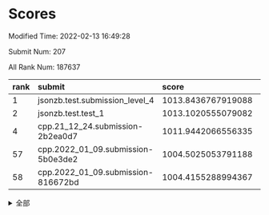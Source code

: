# Scores

Modified Time: 2022-02-13 16:49:28

Submit Num: 207

All Rank Num: 187637

| rank |               submit               |       score        |       sigma        | pk_num |
| :--- | :--------------------------------- | :----------------- | :----------------- | :----- |
| 1    | jsonzb.test.submission_level_4     | 1013.8436767919088 | 0.8377519200135005 | 3624   |
| 2    | jsonzb.test.test_1                 | 1013.1020555079082 | 0.8128298033098709 | 3630   |
| 4    | cpp.21_12_24.submission-2b2ea0d7   | 1011.9442066556335 | 0.7829311971110803 | 3623   |
| 57   | cpp.2022_01_09.submission-5b0e3de2 | 1004.5025053791188 | 0.7332150324156046 | 3626   |
| 58   | cpp.2022_01_09.submission-816672bd | 1004.4155288994367 | 0.7015238655471395 | 3625   |


<details>
<summary>全部</summary>

| rank |                 submit                 |       score        |       sigma        | pk_num |
| :--- | :------------------------------------- | :----------------- | :----------------- | :----- |
| 1    | jsonzb.test.submission_level_4         | 1013.8436767919088 | 0.8377519200135005 | 3624   |
| 2    | jsonzb.test.test_1                     | 1013.1020555079082 | 0.8128298033098709 | 3630   |
| 3    | gobigger.level_3.submission_level_3_9  | 1012.3170078892348 | 0.7776534042299931 | 3627   |
| 4    | cpp.21_12_24.submission-2b2ea0d7       | 1011.9442066556335 | 0.7829311971110803 | 3623   |
| 5    | gobigger.level_3.submission_level_3_43 | 1011.2655411525653 | 0.780061314352675  | 3624   |
| 6    | gobigger.level_3.submission_level_3_38 | 1011.0746226273105 | 0.7727903467481956 | 3622   |
| 7    | gobigger.level_3.submission_level_3_36 | 1011.0589262465347 | 0.7820136941107995 | 3623   |
| 8    | gobigger.level_3.submission_level_3_1  | 1011.0282554502212 | 0.7614649803442158 | 3624   |
| 9    | gobigger.level_3.submission_level_3_2  | 1011.0243353418521 | 0.7920474108794416 | 3623   |
| 10   | gobigger.level_3.submission_level_3_29 | 1010.9143586946415 | 0.773976098298779  | 3624   |
| 11   | gobigger.level_3.submission_level_3_11 | 1010.7473524684739 | 0.7656822105400255 | 3627   |
| 12   | gobigger.level_3.submission_level_3_39 | 1010.7442137349904 | 0.7586284628308839 | 3626   |
| 13   | gobigger.level_3.submission_level_3_41 | 1010.7051294369965 | 0.776438721104392  | 3627   |
| 14   | gobigger.level_3.submission_level_3_42 | 1010.6582096178731 | 0.7644446329062929 | 3626   |
| 15   | gobigger.level_3.submission_level_3_40 | 1010.596171435803  | 0.7694171687606979 | 3627   |
| 16   | gobigger.level_3.submission_level_3_46 | 1010.5469224375337 | 0.7839656438922625 | 3626   |
| 17   | gobigger.level_3.submission_level_3_7  | 1010.5213063063192 | 0.7546092266330698 | 3624   |
| 18   | gobigger.level_3.submission_level_3_3  | 1010.4124475464987 | 0.7487769749028997 | 3628   |
| 19   | gobigger.level_3.submission_level_3_12 | 1010.4082294163622 | 0.7682291813790785 | 3626   |
| 20   | gobigger.level_3.submission_level_3_23 | 1010.3519795412727 | 0.7559534849759616 | 3624   |
| 21   | gobigger.level_3.submission_level_3_49 | 1010.2690756265623 | 0.7779389609706893 | 3626   |
| 22   | gobigger.level_3.submission_level_3_30 | 1010.2604805212335 | 0.7521285949346702 | 3629   |
| 23   | gobigger.level_3.submission_level_3_26 | 1010.2384563113155 | 0.7904816074698072 | 3628   |
| 24   | gobigger.level_3.submission_level_3_13 | 1010.0937867426285 | 0.7537030516449117 | 3630   |
| 25   | gobigger.level_3.submission_level_3_31 | 1010.0631953911113 | 0.7612123026012807 | 3622   |
| 26   | gobigger.level_3.submission_level_3_20 | 1010.0228914482999 | 0.7778597803258362 | 3622   |
| 27   | gobigger.level_3.submission_level_3_16 | 1009.9429739969956 | 0.7613579071767238 | 3627   |
| 28   | gobigger.level_3.submission_level_3_4  | 1009.9386738830775 | 0.7752120649923705 | 3628   |
| 29   | gobigger.level_3.submission_level_3_15 | 1009.9290668838912 | 0.7786455839388633 | 3624   |
| 30   | gobigger.level_3.submission_level_3_33 | 1009.9105872076043 | 0.7481742527444514 | 3629   |
| 31   | gobigger.level_3.submission_level_3_44 | 1009.8942329380393 | 0.7763135539732012 | 3627   |
| 32   | gobigger.level_3.submission_level_3_24 | 1009.7866253672556 | 0.7566122583284535 | 3621   |
| 33   | gobigger.level_3.submission_level_3_5  | 1009.718241451215  | 0.7698615715287006 | 3631   |
| 34   | gobigger.level_3.submission_level_3_25 | 1009.6693103815163 | 0.7573211482374044 | 3627   |
| 35   | gobigger.level_3.submission_level_3_28 | 1009.6378385340935 | 0.7653615791517975 | 3627   |
| 36   | gobigger.level_3.submission_level_3_34 | 1009.6359984579591 | 0.7516927649963469 | 3626   |
| 37   | gobigger.level_3.submission_level_3_6  | 1009.5532493365405 | 0.7456557368642895 | 3630   |
| 38   | gobigger.level_3.submission_level_3_35 | 1009.470297749256  | 0.7465703377926292 | 3627   |
| 39   | gobigger.level_3.submission_level_3_27 | 1009.4578851520067 | 0.7477317846729992 | 3626   |
| 40   | gobigger.level_3.submission_level_3_19 | 1009.3831726877218 | 0.7487674389508456 | 3627   |
| 41   | gobigger.level_3.submission_level_3_37 | 1009.3231989556718 | 0.7399489407682842 | 3630   |
| 42   | gobigger.level_3.submission_level_3_47 | 1009.1516434959101 | 0.7445919845563156 | 3629   |
| 43   | gobigger.level_3.submission_level_3_8  | 1009.1327417055514 | 0.7474384709717954 | 3627   |
| 44   | gobigger.level_3.submission_level_3_14 | 1009.0807543376978 | 0.7443675492997157 | 3627   |
| 45   | gobigger.level_3.submission_level_3_18 | 1009.0365922348141 | 0.74478864836672   | 3630   |
| 46   | gobigger.level_3.submission_level_3_45 | 1008.987949818752  | 0.7607528303564554 | 3622   |
| 47   | gobigger.level_3.submission_level_3_21 | 1008.9034534260616 | 0.7347144120135574 | 3626   |
| 48   | gobigger.level_3.submission_level_3_0  | 1008.8225176957559 | 0.7464342158600855 | 3620   |
| 49   | gobigger.level_3.submission_level_3_32 | 1008.7593929177337 | 0.7416143975698857 | 3622   |
| 50   | gobigger.level_3.submission_level_3_10 | 1008.6399150360351 | 0.741668058762198  | 3626   |
| 51   | gobigger.level_3.submission_level_3_17 | 1008.4900959021683 | 0.7402890045461796 | 3627   |
| 52   | gobigger.level_3.submission_level_3_48 | 1008.14555182981   | 0.7493498939729895 | 3625   |
| 53   | gobigger.level_3.submission_level_3_22 | 1008.1348630483199 | 0.7429341374646563 | 3621   |
| 54   | gobigger.level_1.submission_level_1_1  | 1005.2919411496924 | 0.7358035381819558 | 3627   |
| 55   | gobigger.level_1.submission_level_1_27 | 1005.1482405204607 | 0.7146984926193973 | 3624   |
| 56   | gobigger.level_1.submission_level_1_41 | 1004.6372384771139 | 0.7236895545180673 | 3628   |
| 57   | cpp.2022_01_09.submission-5b0e3de2     | 1004.5025053791188 | 0.7332150324156046 | 3626   |
| 58   | cpp.2022_01_09.submission-816672bd     | 1004.4155288994367 | 0.7015238655471395 | 3625   |
| 59   | gobigger.level_1.submission_level_1_15 | 1004.3756216868986 | 0.7150676824347888 | 3626   |
| 60   | gobigger.level_1.submission_level_1_6  | 1004.2812636841115 | 0.7142192848150597 | 3625   |
| 61   | gobigger.level_1.submission_level_1_37 | 1004.2264549859823 | 0.71980319178993   | 3626   |
| 62   | gobigger.level_1.submission_level_1_47 | 1004.1417922389865 | 0.7097780552820675 | 3626   |
| 63   | gobigger.level_1.submission_level_1_2  | 1004.0779583591926 | 0.7003098236235511 | 3627   |
| 64   | gobigger.level_1.submission_level_1_23 | 1004.0317486484671 | 0.7039888503076771 | 3622   |
| 65   | gobigger.level_1.submission_level_1_24 | 1004.015949918805  | 0.7181170907274127 | 3623   |
| 66   | gobigger.level_1.submission_level_1_44 | 1003.9768731717788 | 0.7180358419932652 | 3629   |
| 67   | gobigger.level_1.submission_level_1_4  | 1003.9548604518046 | 0.7079365091892453 | 3625   |
| 68   | gobigger.level_1.submission_level_1_17 | 1003.7842705740976 | 0.7251353271512205 | 3627   |
| 69   | gobigger.level_1.submission_level_1_49 | 1003.7639554137653 | 0.7262160648125409 | 3626   |
| 70   | gobigger.level_1.submission_level_1_18 | 1003.6951543968223 | 0.7204715398097467 | 3623   |
| 71   | gobigger.level_1.submission_level_1_16 | 1003.5807626645003 | 0.7319708355199489 | 3627   |
| 72   | gobigger.level_1.submission_level_1_19 | 1003.4797206260155 | 0.717137717156077  | 3626   |
| 73   | gobigger.level_1.submission_level_1_32 | 1003.4775842125837 | 0.7190018975931741 | 3628   |
| 74   | gobigger.level_1.submission_level_1_5  | 1003.4560981047374 | 0.7239238288297974 | 3626   |
| 75   | gobigger.level_1.submission_level_1_13 | 1003.4395769655616 | 0.7222198703263264 | 3628   |
| 76   | gobigger.level_1.submission_level_1_34 | 1003.3909703853662 | 0.7111596676331534 | 3628   |
| 77   | gobigger.level_1.submission_level_1_21 | 1003.3807992725692 | 0.7119195491026549 | 3623   |
| 78   | gobigger.level_1.submission_level_1_10 | 1003.3741171595815 | 0.7250208431734553 | 3623   |
| 79   | gobigger.level_1.submission_level_1_11 | 1003.3207750215995 | 0.7233480673585192 | 3622   |
| 80   | gobigger.level_1.submission_level_1_40 | 1003.1528314378887 | 0.7210719662841095 | 3627   |
| 81   | gobigger.level_1.submission_level_1_35 | 1003.1482612268578 | 0.7125316119829782 | 3627   |
| 82   | gobigger.level_1.submission_level_1_7  | 1003.1331795413992 | 0.7190234141139923 | 3625   |
| 83   | gobigger.level_1.submission_level_1_22 | 1003.1273202869738 | 0.7068364290384522 | 3627   |
| 84   | gobigger.level_1.submission_level_1_3  | 1003.0444876754451 | 0.7127563518041736 | 3626   |
| 85   | gobigger.level_1.submission_level_1_33 | 1003.0344588529814 | 0.7193718461188918 | 3621   |
| 86   | gobigger.level_1.submission_level_1_20 | 1003.0296574962332 | 0.701817823083219  | 3624   |
| 87   | gobigger.level_1.submission_level_1_0  | 1002.975988082175  | 0.7102587393593596 | 3624   |
| 88   | gobigger.level_1.submission_level_1_29 | 1002.9611409124432 | 0.7098485179216956 | 3629   |
| 89   | gobigger.level_1.submission_level_1_36 | 1002.8632366485294 | 0.7095290769356162 | 3628   |
| 90   | gobigger.level_1.submission_level_1_42 | 1002.7976247913989 | 0.7221091139512295 | 3627   |
| 91   | gobigger.level_1.submission_level_1_39 | 1002.7944321882351 | 0.7284610902215055 | 3627   |
| 92   | gobigger.level_1.submission_level_1_48 | 1002.7540726434462 | 0.7017712472638115 | 3628   |
| 93   | gobigger.level_1.submission_level_1_45 | 1002.7448746130791 | 0.7193584529224084 | 3629   |
| 94   | gobigger.level_1.submission_level_1_14 | 1002.7189912391351 | 0.72339458235793   | 3631   |
| 95   | gobigger.level_1.submission_level_1_30 | 1002.6626496511094 | 0.7172504741101248 | 3628   |
| 96   | gobigger.level_1.submission_level_1_43 | 1002.6093314144065 | 0.7078350365391013 | 3627   |
| 97   | gobigger.level_1.submission_level_1_46 | 1002.5255924102573 | 0.699801110352801  | 3628   |
| 98   | gobigger.level_1.submission_level_1_26 | 1002.5052158196942 | 0.7147759565248819 | 3627   |
| 99   | gobigger.level_1.submission_level_1_28 | 1002.3935961258318 | 0.708340932402643  | 3620   |
| 100  | gobigger.level_1.submission_level_1_38 | 1002.2348408839014 | 0.7112506802124627 | 3626   |
| 101  | gobigger.level_1.submission_level_1_8  | 1002.2230229851751 | 0.7113256018987424 | 3630   |
| 102  | gobigger.level_1.submission_level_1_9  | 1002.2211488607062 | 0.7200926540284689 | 3621   |
| 103  | gobigger.level_1.submission_level_1_31 | 1002.0638585408658 | 0.7117660260418178 | 3626   |
| 104  | gobigger.level_1.submission_level_1_12 | 1002.0267191581872 | 0.7187074476402284 | 3626   |
| 105  | gobigger.level_1.submission_level_1_25 | 1001.9828615207118 | 0.7064566504179876 | 3621   |
| 106  | gobigger.random.submission_random_8    | 997.6468977308332  | 0.6984497968318186 | 3626   |
| 107  | gobigger.random.submission_random_25   | 997.473468016386   | 0.7025616631604675 | 3627   |
| 108  | gobigger.random.submission_random_18   | 997.3678082586978  | 0.7161557714842399 | 3629   |
| 109  | gobigger.random.submission_random_36   | 997.1439910913009  | 0.7070516964447047 | 3624   |
| 110  | gobigger.random.submission_random_19   | 996.7452755644717  | 0.7040455376435313 | 3621   |
| 111  | gobigger.random.submission_random_7    | 996.673936099172   | 0.72259968881485   | 3625   |
| 112  | gobigger.random.submission_random_39   | 996.662800694957   | 0.7003260127388156 | 3626   |
| 113  | gobigger.random.submission_random_13   | 996.5303822723038  | 0.7138426429412041 | 3622   |
| 114  | gobigger.random.submission_random_15   | 996.4606615197639  | 0.70284559002388   | 3627   |
| 115  | gobigger.random.submission_random_6    | 996.4481203795452  | 0.6977344615518047 | 3623   |
| 116  | gobigger.random.submission_random_12   | 996.4428273438867  | 0.7194008149136601 | 3622   |
| 117  | gobigger.random.submission_random_5    | 996.3856387616746  | 0.725817295403882  | 3627   |
| 118  | gobigger.random.submission_random_34   | 996.3760322512022  | 0.7221283020984031 | 3625   |
| 119  | gobigger.random.submission_random_4    | 996.3441548425108  | 0.7137965093902773 | 3628   |
| 120  | gobigger.random.submission_random_10   | 996.3078657393643  | 0.713111270289942  | 3628   |
| 121  | gobigger.random.submission_random_24   | 996.2492820518087  | 0.7014686268708133 | 3624   |
| 122  | gobigger.random.submission_random_23   | 996.2257643993447  | 0.7142008889332053 | 3628   |
| 123  | gobigger.random.submission_random_48   | 996.1966903268226  | 0.708093248869076  | 3623   |
| 124  | gobigger.random.submission_random_1    | 996.0538823109673  | 0.7093638259956883 | 3627   |
| 125  | gobigger.random.submission_random_16   | 996.0336843751318  | 0.7050727611831654 | 3628   |
| 126  | gobigger.random.submission_random_47   | 996.0315507465688  | 0.7232274012443625 | 3623   |
| 127  | gobigger.random.submission_random_30   | 996.0256149547289  | 0.725546104045563  | 3628   |
| 128  | gobigger.random.submission_random_26   | 996.0180031144164  | 0.7210843131287568 | 3629   |
| 129  | gobigger.random.submission_random_42   | 995.9674697688799  | 0.7057793107701433 | 3625   |
| 130  | gobigger.random.submission_random_29   | 995.9596564391956  | 0.7208879113924864 | 3627   |
| 131  | gobigger.random.submission_random_41   | 995.9451866582302  | 0.7099779721700109 | 3632   |
| 132  | gobigger.random.submission_random_43   | 995.9422468429691  | 0.7152872966468864 | 3629   |
| 133  | gobigger.random.submission_random_2    | 995.9246434225851  | 0.7087237195419611 | 3626   |
| 134  | gobigger.random.submission_random_17   | 995.8769654757954  | 0.7027665623770637 | 3633   |
| 135  | gobigger.random.submission_random_3    | 995.8700933732135  | 0.721704288959423  | 3629   |
| 136  | gobigger.random.submission_random_37   | 995.7522621028071  | 0.7146405371292037 | 3619   |
| 137  | gobigger.random.submission_random_9    | 995.7222765432291  | 0.7089379269328829 | 3624   |
| 138  | gobigger.random.submission_random_35   | 995.6437904927731  | 0.7173047686397594 | 3629   |
| 139  | gobigger.random.submission_random_45   | 995.6010410235357  | 0.7037652337825845 | 3626   |
| 140  | gobigger.random.submission_random_27   | 995.5954013303138  | 0.7233849727255987 | 3627   |
| 141  | gobigger.random.submission_random_20   | 995.5790938497571  | 0.7113063490448204 | 3624   |
| 142  | gobigger.random.submission_random_49   | 995.5664866531233  | 0.7141360987671782 | 3626   |
| 143  | gobigger.random.submission_random_22   | 995.5489483214776  | 0.7252042563982919 | 3626   |
| 144  | gobigger.random.submission_random_21   | 995.465442709025   | 0.7100930031958775 | 3627   |
| 145  | gobigger.random.submission_random_33   | 995.4586148958188  | 0.7202512117419338 | 3629   |
| 146  | gobigger.random.submission_random_38   | 995.4566122369977  | 0.7172288431923404 | 3627   |
| 147  | gobigger.random.submission_random_40   | 995.4428840502106  | 0.7253440120268688 | 3629   |
| 148  | gobigger.random.submission_random_46   | 995.3978157900493  | 0.7105567096804264 | 3630   |
| 149  | gobigger.random.submission_random_0    | 995.3640949366521  | 0.7055487811527206 | 3630   |
| 150  | gobigger.random.submission_random_31   | 995.2995592043774  | 0.7154960415198612 | 3625   |
| 151  | gobigger.random.submission_random_28   | 995.26682812297    | 0.7036826064381132 | 3627   |
| 152  | gobigger.random.submission_random_11   | 995.1701195463414  | 0.7202319472834029 | 3628   |
| 153  | gobigger.random.submission_random_44   | 995.1361183213626  | 0.7169289434427653 | 3627   |
| 154  | gobigger.level_2.submission_level_2_24 | 995.0149714618302  | 0.7224133316706597 | 3626   |
| 155  | gobigger.random.submission_random_32   | 994.9687753179869  | 0.7138875064516995 | 3625   |
| 156  | gobigger.random.submission_random_14   | 994.8960209995257  | 0.7102016986864774 | 3625   |
| 157  | gobigger.level_2.submission_level_2_45 | 994.121698525995   | 0.7257645398787896 | 3628   |
| 158  | gobigger.level_2.submission_level_2_1  | 993.8317989303173  | 0.7597141150530047 | 3626   |
| 159  | gobigger.level_2.submission_level_2_40 | 993.4201748677322  | 0.7303801217649478 | 3621   |
| 160  | gobigger.level_2.submission_level_2_11 | 993.191907361321   | 0.7354941332498051 | 3628   |
| 161  | gobigger.level_2.submission_level_2_46 | 993.1869173474033  | 0.7329096407268234 | 3624   |
| 162  | gobigger.level_2.submission_level_2_2  | 993.1055995339459  | 0.7558691545942609 | 3627   |
| 163  | gobigger.level_2.submission_level_2_27 | 993.0346803824553  | 0.7372102114319814 | 3623   |
| 164  | gobigger.level_2.submission_level_2_0  | 992.9616670627753  | 0.7279228081246475 | 3625   |
| 165  | gobigger.level_2.submission_level_2_31 | 992.9582469198641  | 0.738885033983172  | 3627   |
| 166  | gobigger.level_2.submission_level_2_8  | 992.8723036619947  | 0.7504547641496466 | 3630   |
| 167  | gobigger.level_2.submission_level_2_42 | 992.8153597839488  | 0.7494072220850317 | 3627   |
| 168  | gobigger.level_2.submission_level_2_39 | 992.7025512439219  | 0.7447108997774322 | 3631   |
| 169  | gobigger.level_2.submission_level_2_28 | 992.67314501693    | 0.7393345880448374 | 3625   |
| 170  | gobigger.level_2.submission_level_2_49 | 992.6140276311331  | 0.7382583661729613 | 3622   |
| 171  | gobigger.level_2.submission_level_2_43 | 992.4811636060997  | 0.7402666475952392 | 3627   |
| 172  | gobigger.level_2.submission_level_2_37 | 992.4309737318046  | 0.7413779315975534 | 3626   |
| 173  | gobigger.level_2.submission_level_2_36 | 992.4123370115947  | 0.7414893818865085 | 3626   |
| 174  | gobigger.level_2.submission_level_2_25 | 992.4109143008684  | 0.745379564517302  | 3622   |
| 175  | gobigger.level_2.submission_level_2_5  | 992.2618687815377  | 0.7536357751366698 | 3621   |
| 176  | gobigger.level_2.submission_level_2_22 | 992.2411460149309  | 0.7475864813540474 | 3625   |
| 177  | gobigger.level_2.submission_level_2_4  | 992.1962323282103  | 0.7547301206617786 | 3621   |
| 178  | gobigger.level_2.submission_level_2_26 | 992.1955023292691  | 0.7503592235448111 | 3632   |
| 179  | gobigger.level_2.submission_level_2_33 | 992.0351104100563  | 0.7367982050958982 | 3630   |
| 180  | gobigger.level_2.submission_level_2_34 | 992.0222525862055  | 0.7279575265277364 | 3627   |
| 181  | gobigger.level_2.submission_level_2_38 | 991.9622212886725  | 0.745622158780141  | 3625   |
| 182  | gobigger.level_2.submission_level_2_30 | 991.8945798611174  | 0.7408888985777645 | 3625   |
| 183  | gobigger.level_2.submission_level_2_9  | 991.7200188461153  | 0.7415469069003406 | 3627   |
| 184  | gobigger.level_2.submission_level_2_44 | 991.7177870938111  | 0.7298232594462862 | 3625   |
| 185  | gobigger.level_2.submission_level_2_48 | 991.679204467752   | 0.7467206407830476 | 3623   |
| 186  | gobigger.level_2.submission_level_2_32 | 991.6780361415681  | 0.7485987170528864 | 3624   |
| 187  | gobigger.level_2.submission_level_2_3  | 991.6601611277434  | 0.7384213109511685 | 3628   |
| 188  | gobigger.level_2.submission_level_2_29 | 991.6543784655391  | 0.7550895492795583 | 3628   |
| 189  | gobigger.level_2.submission_level_2_13 | 991.5473889877915  | 0.7367331237951473 | 3625   |
| 190  | gobigger.level_2.submission_level_2_20 | 991.4234938311856  | 0.7479205694153567 | 3622   |
| 191  | gobigger.level_2.submission_level_2_7  | 991.2996929816163  | 0.7744829936315728 | 3629   |
| 192  | gobigger.level_2.submission_level_2_41 | 991.288982431465   | 0.7433795976618549 | 3624   |
| 193  | gobigger.level_2.submission_level_2_35 | 991.2839035665963  | 0.7468994566807953 | 3621   |
| 194  | gobigger.level_2.submission_level_2_16 | 991.2483705792678  | 0.7364915867454995 | 3626   |
| 195  | gobigger.level_2.submission_level_2_21 | 991.2354981542694  | 0.7467620672559458 | 3628   |
| 196  | gobigger.level_2.submission_level_2_23 | 991.1818437051444  | 0.7345457741225858 | 3627   |
| 197  | gobigger.level_2.submission_level_2_18 | 991.0923507537993  | 0.7473461662191679 | 3623   |
| 198  | gobigger.level_2.submission_level_2_17 | 991.0659735318607  | 0.7556301975955307 | 3624   |
| 199  | gobigger.level_2.submission_level_2_19 | 990.9782473638826  | 0.7738857286969824 | 3617   |
| 200  | gobigger.level_2.submission_level_2_10 | 990.9346995341723  | 0.7593540586734734 | 3623   |
| 201  | gobigger.level_2.submission_level_2_15 | 990.6865301050921  | 0.7581963970696389 | 3628   |
| 202  | gobigger.level_2.submission_level_2_14 | 990.6494460101837  | 0.7458954363548743 | 3625   |
| 203  | gobigger.level_2.submission_level_2_6  | 990.3806956474141  | 0.7536598286372902 | 3624   |
| 204  | gobigger.level_2.submission_level_2_47 | 990.1803378890725  | 0.7593207941093867 | 3630   |
| 205  | gobigger.level_2.submission_level_2_12 | 990.0911532129867  | 0.7804137280730349 | 3619   |
| 206  | gobigger.none.submission_none_1        | 979.2905118751992  | 1.2000429033201472 | 3620   |
| 207  | gobigger.none.submission_none_0        | 976.2174629599733  | 1.4788510029741364 | 3626   |

</details>